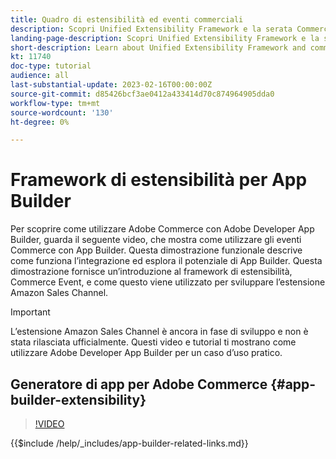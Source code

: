 ```yaml
---
title: Quadro di estensibilità ed eventi commerciali
description: Scopri Unified Extensibility Framework e la serata Commerce
landing-page-description: Scopri Unified Extensibility Framework e la serata Commerce
short-description: Learn about Unified Extensibility Framework and commerce evening
kt: 11740
doc-type: tutorial
audience: all
last-substantial-update: 2023-02-16T00:00:00Z
source-git-commit: d85426bcf3ae0412a433414d70c874964905dda0
workflow-type: tm+mt
source-wordcount: '130'
ht-degree: 0%

---
```



# Framework di estensibilità per App Builder

Per scoprire come utilizzare Adobe Commerce con Adobe Developer App Builder, guarda il seguente video, che mostra come utilizzare gli eventi Commerce con App Builder. Questa dimostrazione funzionale descrive come funziona l’integrazione ed esplora il potenziale di App Builder. Questa dimostrazione fornisce un’introduzione al framework di estensibilità, Commerce Event, e come questo viene utilizzato per sviluppare l’estensione Amazon Sales Channel.

>[!IMPORTANT]
>
>L’estensione Amazon Sales Channel è ancora in fase di sviluppo e non è stata rilasciata ufficialmente.  Questi video e tutorial ti mostrano come utilizzare Adobe Developer App Builder per un caso d’uso pratico.

## Generatore di app per Adobe Commerce {#app-builder-extensibility}

>[!VIDEO](https://video.tv.adobe.com/v/3413328?quality=12&learn=on)

{{$include /help/_includes/app-builder-related-links.md}}
